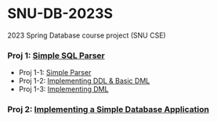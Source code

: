 # SNU-DB-2023S
2023 Spring Database course project (SNU CSE)

### Proj 1: [Simple SQL Parser](https://github.com/Sagit25/SNU-DB-23S/tree/main/proj1-3)
- Proj 1-1: [Simple Parser](https://github.com/Sagit25/SNU-DB-23S/tree/main/proj1-1)
- Proj 1-2: [Implementing DDL & Basic DML](https://github.com/Sagit25/SNU-DB-23S/tree/main/proj1-2)
- Proj 1-3: [Implementing DML](https://github.com/Sagit25/SNU-DB-23S/tree/main/proj1-3)

### Proj 2: [Implementing a Simple Database Application](https://github.com/Sagit25/SNU-DB-23S/tree/main/proj2)

